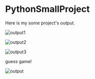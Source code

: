 # PythonSmallProject

Here is my some project's output.

![output1](https://user-images.githubusercontent.com/62865086/129391113-118c705d-a198-4d72-bf49-74dfb0d47d1e.png)

![output2](https://user-images.githubusercontent.com/62865086/129391338-3dc13bce-34a3-4a1e-bbed-9f6e7ea6b013.png)

![output3](https://user-images.githubusercontent.com/62865086/129391489-e3bf4146-4adf-4ed3-93af-59c27d9681e4.png)

guess game!

![output](https://user-images.githubusercontent.com/62865086/129392868-6ea31e87-a944-4a12-a69f-7d33a420fd5d.png)








